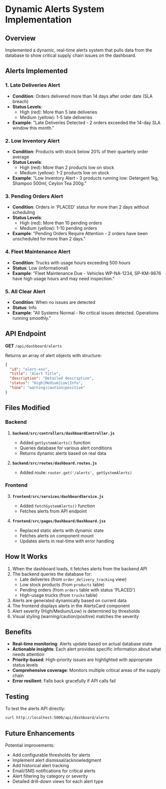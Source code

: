 # Dynamic Alerts System Implementation

## Overview
Implemented a dynamic, real-time alerts system that pulls data from the database to show critical supply chain issues on the dashboard.

## Alerts Implemented

### 1. **Late Deliveries Alert**
- **Condition**: Orders delivered more than 14 days after order date (SLA breach)
- **Status Levels**: 
  - High (red): More than 5 late deliveries
  - Medium (yellow): 1-5 late deliveries
- **Example**: "Late Deliveries Detected - 2 orders exceeded the 14-day SLA window this month."

### 2. **Low Inventory Alert**
- **Condition**: Products with stock below 20% of their quarterly order average
- **Status Levels**:
  - High (red): More than 2 products low on stock
  - Medium (yellow): 1-2 products low on stock
- **Example**: "Low Inventory Alert - 3 products running low: Detergent 1kg, Shampoo 500ml, Ceylon Tea 200g."

### 3. **Pending Orders Alert**
- **Condition**: Orders in 'PLACED' status for more than 2 days without scheduling
- **Status Levels**:
  - High (red): More than 10 pending orders
  - Medium (yellow): 1-10 pending orders
- **Example**: "Pending Orders Require Attention - 2 orders have been unscheduled for more than 2 days."

### 4. **Fleet Maintenance Alert**
- **Condition**: Trucks with usage hours exceeding 500 hours
- **Status**: Low (informational)
- **Example**: "Fleet Maintenance Due - Vehicles WP-NA-1234, SP-KM-9876 have high usage hours and may need inspection."

### 5. **All Clear Alert**
- **Condition**: When no issues are detected
- **Status**: Info
- **Example**: "All Systems Normal - No critical issues detected. Operations running smoothly."

## API Endpoint
**GET** `/api/dashboard/alerts`

Returns an array of alert objects with structure:
```json
{
  "id": "alert-xxx",
  "title": "Alert Title",
  "description": "Detailed description",
  "status": "High|Medium|Low|Info",
  "tone": "warning|caution|positive"
}
```

## Files Modified

### Backend
1. **`backend/src/controllers/dashboardController.js`**
   - Added `getSystemAlerts()` function
   - Queries database for various alert conditions
   - Returns dynamic alerts based on real data

2. **`backend/src/routes/dashboard.routes.js`**
   - Added route: `router.get('/alerts', getSystemAlerts)`

### Frontend
3. **`frontend/src/services/dashboardService.js`**
   - Added `fetchSystemAlerts()` function
   - Fetches alerts from API endpoint

4. **`frontend/src/pages/Dashboard/Dashboard.jsx`**
   - Replaced static alerts with dynamic state
   - Fetches alerts on component mount
   - Updates alerts in real-time with error handling

## How It Works

1. When the dashboard loads, it fetches alerts from the backend API
2. The backend queries the database for:
   - Late deliveries (from `order_delivery_tracking` view)
   - Low stock products (from `products` table)
   - Pending orders (from `orders` table with status 'PLACED')
   - High-usage trucks (from `trucks` table)
3. Alerts are generated dynamically based on current data
4. The frontend displays alerts in the AlertsCard component
5. Alert severity (High/Medium/Low) is determined by thresholds
6. Visual styling (warning/caution/positive) matches the severity

## Benefits

- **Real-time monitoring**: Alerts update based on actual database state
- **Actionable insights**: Each alert provides specific information about what needs attention
- **Priority-based**: High-priority issues are highlighted with appropriate status levels
- **Comprehensive coverage**: Monitors multiple critical areas of the supply chain
- **Error resilient**: Falls back gracefully if API calls fail

## Testing

To test the alerts API directly:
```bash
curl http://localhost:5000/api/dashboard/alerts
```

## Future Enhancements

Potential improvements:
- Add configurable thresholds for alerts
- Implement alert dismissal/acknowledgment
- Add historical alert tracking
- Email/SMS notifications for critical alerts
- Alert filtering by category or severity
- Detailed drill-down views for each alert type
